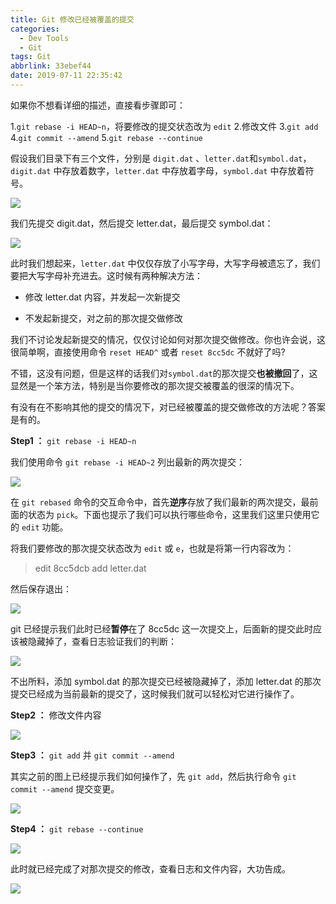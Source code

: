 ```yaml
---
title: Git 修改已经被覆盖的提交
categories:
  - Dev Tools
  - Git
tags: Git
abbrlink: 33ebef44
date: 2019-07-11 22:35:42
---
```


如果你不想看详细的描述，直接看步骤即可：

1.`git rebase -i HEAD~n`，将要修改的提交状态改为 `edit`
2.修改文件
3.`git add`
4.`git commit --amend`
5.`git rebase --continue`

假设我们目录下有三个文件，分别是 `digit.dat` 、`letter.dat`和`symbol.dat`，`digit.dat` 中存放着数字，`letter.dat` 中存放着字母，`symbol.dat` 中存放着符号。

![](https://cdn.jsdelivr.net/gh/jitwxs/cdn/blog/posts/201711/20171126210719360.png)

我们先提交 digit.dat，然后提交 letter.dat，最后提交 symbol.dat：

![](https://cdn.jsdelivr.net/gh/jitwxs/cdn/blog/posts/201711/20171126210727526.png)

此时我们想起来，`letter.dat` 中仅仅存放了小写字母，大写字母被遗忘了，我们要把大写字母补充进去。这时候有两种解决方法：

- 修改 letter.dat 内容，并发起一次新提交

- 不发起新提交，对之前的那次提交做修改

我们不讨论发起新提交的情况，仅仅讨论如何对那次提交做修改。你也许会说，这很简单啊，直接使用命令 `reset HEAD^` 或者 `reset 8cc5dc` 不就好了吗?

不错，这没有问题，但是这样的话我们对`symbol.dat`的那次提交**也被撤回**了，这显然是一个笨方法，特别是当你要修改的那次提交被覆盖的很深的情况下。

有没有在不影响其他的提交的情况下，对已经被覆盖的提交做修改的方法呢？答案是有的。

**Step1 ：** `git rebase -i HEAD~n`

我们使用命令 `git rebase -i HEAD~2` 列出最新的两次提交：

![](https://cdn.jsdelivr.net/gh/jitwxs/cdn/blog/posts/201711/20171126211004897.png)

在 `git rebased` 命令的交互命令中，首先**逆序**存放了我们最新的两次提交，最前面的状态为 `pick`。下面也提示了我们可以执行哪些命令，这里我们这里只使用它的 `edit` 功能。

将我们要修改的那次提交状态改为 `edit` 或 `e`，也就是将第一行内容改为：

>edit 8cc5dcb add letter.dat

然后保存退出：

![](https://cdn.jsdelivr.net/gh/jitwxs/cdn/blog/posts/201711/20171126211506346.png)

git 已经提示我们此时已经**暂停**在了 8cc5dc 这一次提交上，后面新的提交此时应该被隐藏掉了，查看日志验证我们的判断：

![](https://cdn.jsdelivr.net/gh/jitwxs/cdn/blog/posts/201711/20171126211723044.png)

不出所料，添加 symbol.dat 的那次提交已经被隐藏掉了，添加 letter.dat 的那次提交已经成为当前最新的提交了，这时候我们就可以轻松对它进行操作了。

**Step2 ：** 修改文件内容

![](https://cdn.jsdelivr.net/gh/jitwxs/cdn/blog/posts/201711/20171126212114623.png)

**Step3 ：** `git add`  并 `git commit --amend`

其实之前的图上已经提示我们如何操作了，先 `git add`，然后执行命令 `git commit --amend` 提交变更。

![](https://cdn.jsdelivr.net/gh/jitwxs/cdn/blog/posts/201711/20171126212615244.png)

**Step4 ：** `git rebase --continue`

![](https://cdn.jsdelivr.net/gh/jitwxs/cdn/blog/posts/201711/20171126212646143.png)

此时就已经完成了对那次提交的修改，查看日志和文件内容，大功告成。

![](https://cdn.jsdelivr.net/gh/jitwxs/cdn/blog/posts/201711/20171126213024343.png)
